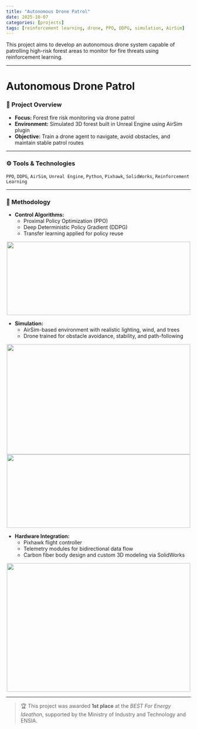 ```yaml
---
title: "Autonomous Drone Patrol"
date: 2025-10-07
categories: [projects]
tags: [reinforcement learning, drone, PPO, DDPG, simulation, AirSim]
---
```


This project aims to develop an autonomous drone system capable of patrolling high-risk forest areas to monitor for fire threats using reinforcement learning.

---

# Autonomous Drone Patrol

### 📝 Project Overview

- **Focus:** Forest fire risk monitoring via drone patrol  
- **Environment:** Simulated 3D forest built in Unreal Engine using AirSim plugin  
- **Objective:** Train a drone agent to navigate, avoid obstacles, and maintain stable patrol routes

---

### ⚙️ Tools & Technologies

`PPO`, `DDPG`, `AirSim`, `Unreal Engine`, `Python`, `Pixhawk`, `SolidWorks`, `Reinforcement Learning`

---

### 🔧 Methodology

- **Control Algorithms:**  
  - Proximal Policy Optimization (PPO)  
  - Deep Deterministic Policy Gradient (DDPG)  
  - Transfer learning applied for policy reuse

<div align="center">
  <img src="https://hat13k.github.io/haticekaratas.github.io/assets/img/map.png" width="500" height="200"/>
</div>

- **Simulation:**  
  - AirSim-based environment with realistic lighting, wind, and trees  
  - Drone trained for obstacle avoidance, stability, and path-following

<div align="center">
  <img src="https://hat13k.github.io/haticekaratas.github.io/assets/img/outdoor.png" width="500" height="300"/>
</div>

<div align="center">
  <img src="https://hat13k.github.io/haticekaratas.github.io/assets/img/results_rl.png" width="500" height="200"/>
</div>

- **Hardware Integration:**  
  - Pixhawk flight controller  
  - Telemetry modules for bidirectional data flow  
  - Carbon fiber body design and custom 3D modeling via SolidWorks

<div align="center">
  <img src="https://hat13k.github.io/haticekaratas.github.io/assets/img/drone.png" width="500" height="350"/>
</div>

---

> 🏆 This project was awarded **1st place** at the *BEST For Energy Ideathon*, supported by the Ministry of Industry and Technology and ENSIA.

